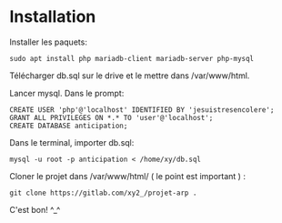 # Installation

Installer les paquets:

    sudo apt install php mariadb-client mariadb-server php-mysql

Télécharger db.sql sur le drive et le mettre dans /var/www/html.

Lancer mysql. Dans le prompt:

    CREATE USER 'php'@'localhost' IDENTIFIED BY 'jesuistresencolere';
    GRANT ALL PRIVILEGES ON *.* TO 'user'@'localhost';
    CREATE DATABASE anticipation;

Dans le terminal, importer db.sql:

    mysql -u root -p anticipation < /home/xy/db.sql 

Cloner le projet dans /var/www/html/ ( le point est important ) :

    git clone https://gitlab.com/xy2_/projet-arp .

C'est bon! ^_^
